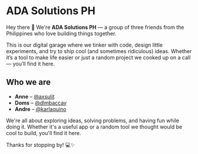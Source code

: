 # ADA Solutions PH

Hey there 👋 We're **ADA Solutions PH** — a group of three friends from the Philippines who love building things together.

This is our digital garage where we tinker with code, design little experiments, and try to ship cool (and sometimes ridiculous) ideas. Whether it’s a tool to make life easier or just a random project we cooked up on a call — you’ll find it here.

## Who we are

- **Anne** – [@axsulit](https://github.com/axsulit)  
- **Doms** – [@dlmbaccay](https://github.com/dlmbaccay)  
- **Andre** – [@karlaquino](https://github.com/karlaquino)  

We're all about exploring ideas, solving problems, and having fun while doing it. Whether it's a useful app or a random tool we thought would be cool to build, you'll find it here.

Thanks for stopping by! 💻✨
